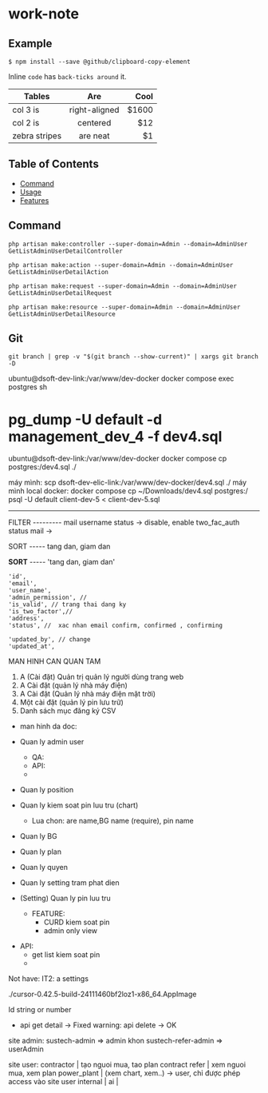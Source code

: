 # work-note

## Example

```
$ npm install --save @github/clipboard-copy-element
```

Inline `code` has `back-ticks around` it.

| Tables        |      Are      |  Cool |
| ------------- | :-----------: | ----: |
| col 3 is      | right-aligned | $1600 |
| col 2 is      |   centered    |   $12 |
| zebra stripes |   are neat    |    $1 |

## Table of Contents
- [Command](#command)
- [Usage](#usage)
- [Features](#features)


## Command
```
php artisan make:controller --super-domain=Admin --domain=AdminUser GetListAdminUserDetailController
```
```
php artisan make:action --super-domain=Admin --domain=AdminUser GetListAdminUserDetailAction
```
```
php artisan make:request --super-domain=Admin --domain=AdminUser GetListAdminUserDetailRequest 
```
```
php artisan make:resource --super-domain=Admin --domain=AdminUser GetListAdminUserDetailResource
```

## Git
```
git branch | grep -v "$(git branch --show-current)" | xargs git branch -D
```


ubuntu@dsoft-dev-link:/var/www/dev-docker docker compose exec postgres sh
# pg_dump -U default -d management_dev_4 -f dev4.sql
ubuntu@dsoft-dev-link:/var/www/dev-docker docker compose cp postgres:/dev4.sql ./

máy mình: scp dsoft-dev-elic-link:/var/www/dev-docker/dev4.sql ./
máy mình local docker: docker compose cp ~/Downloads/dev4.sql postgres:/
psql -U default client-dev-5 < client-dev-5.sql





-----



FILTER ---------
mail
username
status  -> disable, enable
two_fac_auth
status mail -> 

SORT -----
tang dan, giam dan


**SORT** -----
'tang dan, giam dan'


    'id',
    'email',
    'user_name',
    'admin_permission', //
    'is_valid', // trang thai dang ky
    'is_two_factor',//
    'address',
    'status', //  xac nhan email confirm, confirmed , confirming

    'updated_by', // change
    'updated_at',


MAN HINH CAN QUAN TAM
1. A (Cài đặt) Quản trị quản lý người dùng trang web
2. A Cài đặt (quản lý nhà máy điện)
3. A Cài đặt (Quản lý nhà máy điện mặt trời)
4. Một cài đặt (quản lý pin lưu trữ)
5. Danh sách mục đăng ký CSV


- man hinh da doc:
 -  Quan ly admin user
    + QA:
    + API:
    + 

 -  Quan ly position
 -  Quan ly kiem soat pin luu tru (chart)
    + Lua chon: are name,BG name (require), pin name
 -  Quan ly BG
 -  Quan ly plan
 -  Quan ly quyen
 -  Quan ly setting tram phat dien

 - (Setting) Quan ly pin luu tru
   + FEATURE: 
      +  CURD kiem soat pin
      +  admin only view

  + API:
      +  get list kiem soat pin
      +  






Not have: IT2: a settings


./cursor-0.42.5-build-24111460bf2loz1-x86_64.AppImage





Id string or number
- api get detail -> Fixed
warning: api delete -> OK 


site admin:
    sustech-admin           => admin khon
    sustech-refer-admin     => userAdmin 

site user:
    contractor      | tạo nguoi mua, tao plan
    contract refer  |  xem nguoi mua, xem plan
    power_plant     | (xem chart, xem..) -> user, chỉ được phép access vào site user
    internal        |
    ai              |